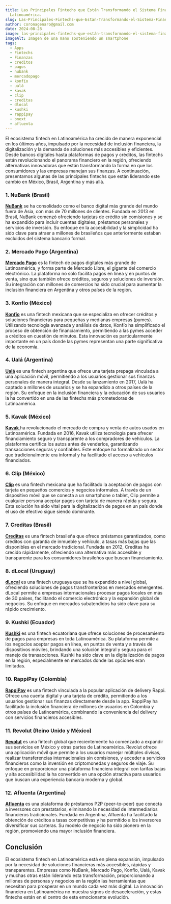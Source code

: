 ```yaml
---
title: Las Principales Fintechs que Están Transformando el Sistema Financiero en
  Latinoamérica.
slug: Las-Principales-Fintechs-que-Estan-Transformando-el-Sistema-Financiero-en-Latinoamerica
author: coronagenaro@gmail.com
date: 2024-08-28
image: las-principales-fintechs-que-están-transformando-el-sistema-financiero-en-latinoamérica..png
imageAlt: Imagen de una mano sosteniendo un smartphone
tags:
  - Apps
  - Fintechs
  - Finanzas
  - creditos
  - pagos
  - nubank
  - mercadopago
  - konfío
  - ualá
  - kavak
  - clip
  - creditas
  - dlocal
  - kushki
  - rappipay
  - bnext
  - afluenta
---
```

<!--StartFragment-->

El ecosistema fintech en Latinoamérica ha crecido de manera exponencial en los últimos años, impulsado por la necesidad de inclusión financiera, la digitalización y la demanda de soluciones más accesibles y eficientes. Desde bancos digitales hasta plataformas de pagos y créditos, las fintechs están revolucionando el panorama financiero en la región, ofreciendo alternativas innovadoras que están transformando la forma en que los consumidores y las empresas manejan sus finanzas. A continuación, presentamos algunas de las principales fintechs que están liderando este cambio en México, Brasil, Argentina y más allá.

### 1. **NuBank (Brasil)**

**[NuBank](https://nu.com.mx/)** se ha consolidado como el banco digital más grande del mundo fuera de Asia, con más de 70 millones de clientes. Fundada en 2013 en Brasil, NuBank comenzó ofreciendo tarjetas de crédito sin comisiones y se ha expandido para incluir cuentas digitales, préstamos personales y servicios de inversión. Su enfoque en la accesibilidad y la simplicidad ha sido clave para atraer a millones de brasileños que anteriormente estaban excluidos del sistema bancario formal.

### 2. **Mercado Pago (Argentina)**

**[Mercado Pago](https://www.mercadopago.com.mx/)** es la fintech de pagos digitales más grande de Latinoamérica, y forma parte de Mercado Libre, el gigante del comercio electrónico. La plataforma no solo facilita pagos en línea y en puntos de venta, sino que también ofrece créditos, seguros y soluciones de inversión. Su integración con millones de comercios ha sido crucial para aumentar la inclusión financiera en Argentina y otros países de la región.

### 3. **Konfío (México)**

**[Konfío](https://konfio.mx/)** es una fintech mexicana que se especializa en ofrecer créditos y soluciones financieras para pequeñas y medianas empresas (pymes). Utilizando tecnología avanzada y análisis de datos, Konfío ha simplificado el proceso de obtención de financiamiento, permitiendo a las pymes acceder a créditos en cuestión de minutos. Esta innovación es particularmente importante en un país donde las pymes representan una parte significativa de la economía.

### 4. **Ualá (Argentina)**

**[Ualá](https://www.uala.mx/)** es una fintech argentina que ofrece una tarjeta prepaga vinculada a una aplicación móvil, permitiendo a los usuarios gestionar sus finanzas personales de manera integral. Desde su lanzamiento en 2017, Ualá ha captado a millones de usuarios y se ha expandido a otros países de la región. Su enfoque en la inclusión financiera y la educación de sus usuarios la ha convertido en una de las fintechs más prometedoras de Latinoamérica.

### 5. **Kavak (México)**

[**Kavak** ](https://konfio.mx/)ha revolucionado el mercado de compra y venta de autos usados en Latinoamérica. Fundada en 2016, Kavak utiliza tecnología para ofrecer financiamiento seguro y transparente a los compradores de vehículos. La plataforma certifica los autos antes de venderlos, garantizando transacciones seguras y confiables. Este enfoque ha formalizado un sector que tradicionalmente era informal y ha facilitado el acceso a vehículos financiados.

### 6. **Clip (México)**

**[Clip](https://www.clip.mx/)** es una fintech mexicana que ha facilitado la aceptación de pagos con tarjeta en pequeños comercios y negocios informales. A través de un dispositivo móvil que se conecta a un smartphone o tablet, Clip permite a cualquier persona aceptar pagos con tarjeta de manera rápida y segura. Esta solución ha sido vital para la digitalización de pagos en un país donde el uso de efectivo sigue siendo dominante.

### 7. **Creditas (Brasil)**

**[Creditas](https://www.creditas.mx/)** es una fintech brasileña que ofrece préstamos garantizados, como créditos con garantía de inmueble y vehículo, a tasas más bajas que las disponibles en el mercado tradicional. Fundada en 2012, Creditas ha crecido rápidamente, ofreciendo una alternativa más accesible y transparente para los consumidores brasileños que buscan financiamiento.

### 8. **dLocal (Uruguay)**

**[dLocal](https://dlocalgo.com/es)** es una fintech uruguaya que se ha expandido a nivel global, ofreciendo soluciones de pagos transfronterizos en mercados emergentes. dLocal permite a empresas internacionales procesar pagos locales en más de 30 países, facilitando el comercio electrónico y la expansión global de negocios. Su enfoque en mercados subatendidos ha sido clave para su rápido crecimiento.

### 9. **Kushki (Ecuador)**

**[Kushki](https://kushkipagos.com/en/)** es una fintech ecuatoriana que ofrece soluciones de procesamiento de pagos para empresas en toda Latinoamérica. Su plataforma permite a los negocios aceptar pagos en línea, en puntos de venta y a través de dispositivos móviles, brindando una solución integral y segura para el manejo de transacciones. Kushki ha sido clave en la digitalización de pagos en la región, especialmente en mercados donde las opciones eran limitadas.

### 10. **RappiPay (Colombia)**

**[RappiPay](https://www.rappipay.co/)** es una fintech vinculada a la popular aplicación de delivery Rappi. Ofrece una cuenta digital y una tarjeta de crédito, permitiendo a los usuarios gestionar sus finanzas directamente desde la app. RappiPay ha facilitado la inclusión financiera de millones de usuarios en Colombia y otros países de Latinoamérica, combinando la conveniencia del delivery con servicios financieros accesibles.

### 11. **Revolut (Reino Unido y México)**

**[Revolut](https://www.revolut.com/es-MX/)** es una fintech global que recientemente ha comenzado a expandir sus servicios en México y otras partes de Latinoamérica. Revolut ofrece una aplicación móvil que permite a los usuarios manejar múltiples divisas, realizar transferencias internacionales sin comisiones, y acceder a servicios financieros como la inversión en criptomonedas y seguros de viaje. Su enfoque en proporcionar una plataforma financiera integral con tarifas bajas y alta accesibilidad la ha convertido en una opción atractiva para usuarios que buscan una experiencia bancaria moderna y global.

### 12. **Afluenta (Argentina)**

**[Afluenta](https://www.afluenta.mx/)** es una plataforma de préstamos P2P (peer-to-peer) que conecta a inversores con prestatarios, eliminando la necesidad de intermediarios financieros tradicionales. Fundada en Argentina, Afluenta ha facilitado la obtención de créditos a tasas competitivas y ha permitido a los inversores diversificar sus carteras. Su modelo de negocio ha sido pionero en la región, promoviendo una mayor inclusión financiera.

## Conclusión

El ecosistema fintech en Latinoamérica está en plena expansión, impulsado por la necesidad de soluciones financieras más accesibles, rápidas y transparentes. Empresas como NuBank, Mercado Pago, Konfío, Ualá, Kavak y muchas otras están liderando esta transformación, proporcionando a millones de personas y negocios en la región las herramientas que necesitan para prosperar en un mundo cada vez más digital. La innovación financiera en Latinoamérica no muestra signos de desaceleración, y estas fintechs están en el centro de esta emocionante evolución.

<!--EndFragment-->